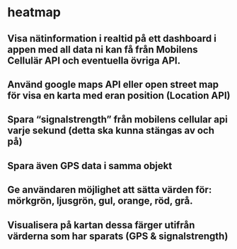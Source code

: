 # heatmap

## Visa nätinformation i realtid på ett dashboard i appen med all data ni kan få från Mobilens Cellulär API och eventuella övriga API.

## Använd google maps API eller open street map för visa en karta med eran position (Location API)

## Spara “signalstrength” från mobilens cellular api varje sekund (detta ska kunna stängas av och på)

## Spara även GPS data i samma objekt

## Ge användaren möjlighet att sätta värden för: mörkgrön, ljusgrön, gul, orange, röd, grå.

## Visualisera på kartan dessa färger utifrån värderna som har sparats (GPS & signalstrength)
